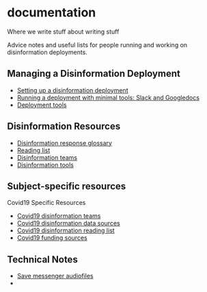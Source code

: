 # documentation
Where we write stuff about writing stuff

Advice notes and useful lists for people running and working on disinformation deployments.

## Managing a Disinformation Deployment

* [Setting up a disinformation deployment](ADMIN_HOWTO_set_up_a_disinformation_deployment.md)
* [Running a deployment with minimal tools: Slack and Googledocs](ADMIN_HOWTO_run_a_deployment_using_slack_channels.md)
* [Deployment tools](ADMIN_HOWTO_decide_on_Tool_Needs.md)

## Disinformation Resources

* [Disinformation response glossary](LIST_Glossary_of_terms.md)
* [Reading list](LIST_disinformation_reading.md)
* [Disinformation teams](LIST_disinformation_teams.md)
* [Disinformation tools](LIST_disinformation_tools.md)

## Subject-specific resources

Covid19 Specific Resources
* [Covid19 disinformation teams](COVID19_Teams_collecting_and_processing_data.md)
* [Covid19 disinformation data sources](COVID19_data_sources.md)
* [Covid19 disinformation reading list](COVID19_disinformation_reading_list.md)
* [Covid19 funding sources](COVID19_disinformation_funding_sources.md)

## Technical Notes

* [Save messenger audiofiles](TECH_HOWTO_save_messenger_audio_files.md)
* []()
